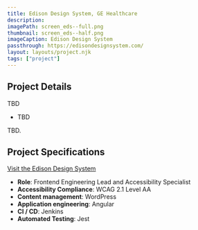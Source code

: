 ```yaml
---
title: Edison Design System, GE Healthcare
description:
imagePath: screen_eds--full.png
thumbnail: screen_eds--half.png
imageCaption: Edison Design System
passthrough: https://edisondesignsystem.com/
layout: layouts/project.njk
tags: ["project"]
---
```


## Project Details

TBD

- TBD

TBD.

## Project Specifications

[Visit the Edison Design System](https://edisondesignsystem.com/)

- **Role**: Frontend Engineering Lead and Accessibility Specialist
- **Accessibility Compliance**: WCAG 2.1 Level AA
- **Content management**: WordPress
- **Application engineering**: Angular
- **CI / CD**: Jenkins
- **Automated Testing**: Jest
